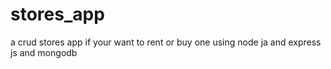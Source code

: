 # stores_app
a crud stores app if your want to rent or buy one using node ja and express js and mongodb
